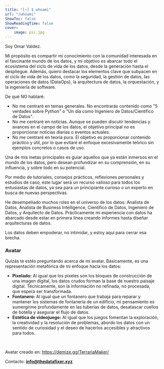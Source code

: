 ```yaml
---
title: "[~] $ whoami"
url: "/whoami"
ShowToc: false
ShowReadingTime: false
cover:
    image: pic.jpg
---
```


Soy Omar Valdez.

Mi propósito es compartir mi conocimiento con la comunidad interesada en el fascinante mundo de los datos, y mi objetivo es abarcar todo el ecosistema del ciclo de vida de los datos, desde la generación hasta el despliegue. Además, quiero destacar los elementos clave que subyacen en el ciclo de vida de los datos, como la seguridad, la gestión de datos, las operaciones de datos (DataOps), la arquitectura de datos, la orquestación, y la ingeniería de software.

De qué NO hablaré:
- No me centraré en temas generales. No encontrarás contenido como "5 verdades sobre Python" o "Un día como Ingeniero de Datos/Científico de Datos".
- No me centraré en noticias. Aunque se pueden discutir tendencias y avances en el campo de los datos, el objetivo principal no es proporcionar noticias diarias o eventos actuales.
- No me centraré en teoría pura. El objetivo es proporcionar contenido práctico y útil, por lo que evitaré el enfoque excesivamente teórico sin ejemplos concretos o casos de uso.

Una de mis metas principales es guiar aquellos que ya están inmersos en el mundo de los datos, pero desean profundizar en su comprensión, en su influencia, y sobre todo en su potencial.

Por medio de tutoriales, consejos prácticos, reflexiones personales y estudios de caso, este lugar será un recurso valioso para todos los entusiastas de datos, ya sea para un principiante curioso o un experto en busca de nuevas perspectivas.

He desempeñado muchos roles en el universo de los datos: Analista de Datos, Analista de Business Intelligence, Científico de Datos, Ingeniero de Datos, y Arquitecto de Datos. Prácticamente mi experiencia con datos ha abarcado desde estar en primera línea creando informes hasta diseñar arquitecturas de datos.

Los datos deben empoderar, no intimidar, y estoy aquí para cerrar esa brecha.

### Avatar

Quizás te estés preguntando acerca de mi avatar. Básicamente, es una representación metafórica de mi enfoque hacia los datos:

- **Pixelado:** Al igual que los píxeles son los bloques de construcción de una imagen digital, los datos crudos forman la base de nuestro paisaje digital. Técnicamente, son la información no refinada, no procesada, que espera ser transformada.
- **Fontanero:** Al igual que un fontanero que trabaja para reparar y mantener los sistemas de fontanería de un edificio, mi pensamiento es sumergirme profundamente en las tuberías de datos, desatascar cuellos de botella y asegurar el flujo de datos.
- **Estética de videojuego:** Al igual que los juegos fomentan la exploración, la creatividad y la resolución de problemas, abordo los datos con un sentido de curiosidad y el deseo de hacerlos accesibles y atractivos para todos.

&nbsp;

Avatar creado en: https://demize.gg/TerrariaMaker/

Contacto: **info@thedatafixer.xyz**

